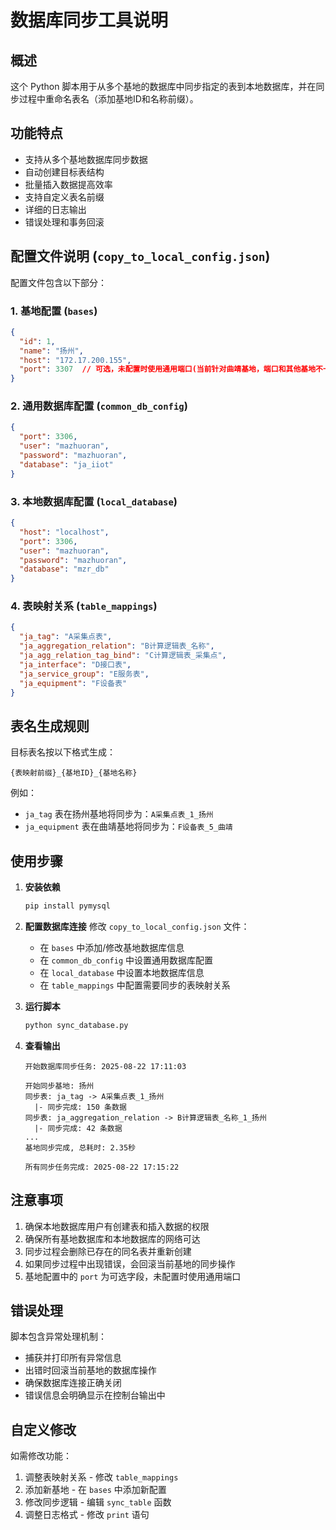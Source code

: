 # 数据库同步工具说明

## 概述

这个 Python 脚本用于从多个基地的数据库中同步指定的表到本地数据库，并在同步过程中重命名表名（添加基地ID和名称前缀）。

## 功能特点

- 支持从多个基地数据库同步数据
- 自动创建目标表结构
- 批量插入数据提高效率
- 支持自定义表名前缀
- 详细的日志输出
- 错误处理和事务回滚

## 配置文件说明 (`copy_to_local_config.json`)

配置文件包含以下部分：

### 1. 基地配置 (`bases`)
```json
{
  "id": 1,
  "name": "扬州",
  "host": "172.17.200.155",
  "port": 3307  // 可选，未配置时使用通用端口(当前针对曲靖基地，端口和其他基地不一致)
}
```

### 2. 通用数据库配置 (`common_db_config`)
```json
{
  "port": 3306,
  "user": "mazhuoran",
  "password": "mazhuoran",
  "database": "ja_iiot"
}
```

### 3. 本地数据库配置 (`local_database`)
```json
{
  "host": "localhost",
  "port": 3306,
  "user": "mazhuoran",
  "password": "mazhuoran",
  "database": "mzr_db"
}
```

### 4. 表映射关系 (`table_mappings`)
```json
{
  "ja_tag": "A采集点表",
  "ja_aggregation_relation": "B计算逻辑表_名称",
  "ja_agg_relation_tag_bind": "C计算逻辑表_采集点",
  "ja_interface": "D接口表",
  "ja_service_group": "E服务表",
  "ja_equipment": "F设备表"
}
```

## 表名生成规则

目标表名按以下格式生成：
```
{表映射前缀}_{基地ID}_{基地名称}
```

例如：
- `ja_tag` 表在扬州基地将同步为：`A采集点表_1_扬州`
- `ja_equipment` 表在曲靖基地将同步为：`F设备表_5_曲靖`

## 使用步骤

1. **安装依赖**
   ```bash
   pip install pymysql
   ```

2. **配置数据库连接**
   修改 `copy_to_local_config.json` 文件：
   - 在 `bases` 中添加/修改基地数据库信息
   - 在 `common_db_config` 中设置通用数据库配置
   - 在 `local_database` 中设置本地数据库信息
   - 在 `table_mappings` 中配置需要同步的表映射关系

3. **运行脚本**
   ```bash
   python sync_database.py
   ```

4. **查看输出**
   ```
   开始数据库同步任务: 2025-08-22 17:11:03
   
   开始同步基地: 扬州
   同步表: ja_tag -> A采集点表_1_扬州
     |- 同步完成: 150 条数据
   同步表: ja_aggregation_relation -> B计算逻辑表_名称_1_扬州
     |- 同步完成: 42 条数据
   ...
   基地同步完成, 总耗时: 2.35秒
   
   所有同步任务完成: 2025-08-22 17:15:22
   ```

## 注意事项

1. 确保本地数据库用户有创建表和插入数据的权限
2. 确保所有基地数据库和本地数据库的网络可达
3. 同步过程会删除已存在的同名表并重新创建
4. 如果同步过程中出现错误，会回滚当前基地的同步操作
5. 基地配置中的 `port` 为可选字段，未配置时使用通用端口

## 错误处理

脚本包含异常处理机制：
- 捕获并打印所有异常信息
- 出错时回滚当前基地的数据库操作
- 确保数据库连接正确关闭
- 错误信息会明确显示在控制台输出中

## 自定义修改

如需修改功能：
1. 调整表映射关系 - 修改 `table_mappings`
2. 添加新基地 - 在 `bases` 中添加新配置
3. 修改同步逻辑 - 编辑 `sync_table` 函数
4. 调整日志格式 - 修改 `print` 语句